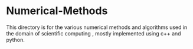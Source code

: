 # Numerical-Methods
This directory is for the various numerical methods and algorithms used in the domain of scientific computing , mostly implemented using c++ and python.
